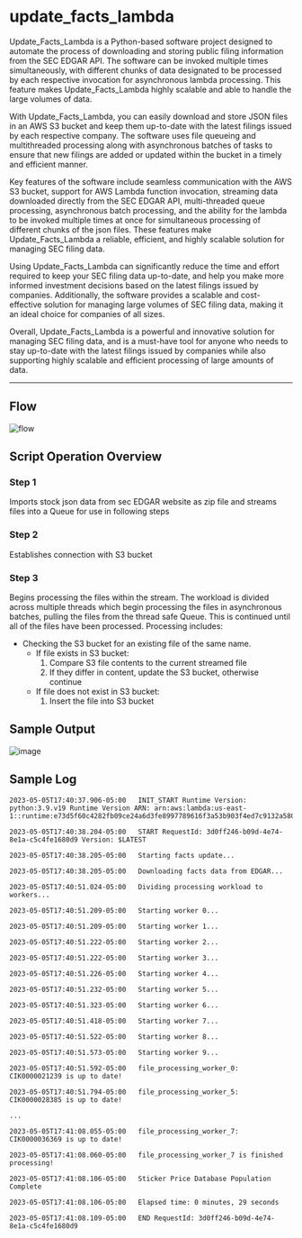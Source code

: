 # update_facts_lambda

Update_Facts_Lambda is a Python-based software project designed to automate the process of downloading and storing public filing information from the SEC EDGAR API. The software can be invoked multiple times simultaneously, with different chunks of data designated to be processed by each respective invocation for asynchronous lambda processing. This feature makes Update_Facts_Lambda highly scalable and able to handle the large volumes of data.

With Update_Facts_Lambda, you can easily download and store JSON files in an AWS S3 bucket and keep them up-to-date with the latest filings issued by each respective company. The software uses file queueing and multithreaded processing along with asynchronous batches of tasks to ensure that new filings are added or updated within the bucket in a timely and efficient manner.

Key features of the software include seamless communication with the AWS S3 bucket, support for AWS Lambda function invocation, streaming data downloaded directly from the SEC EDGAR API, multi-threaded queue processing, asynchronous batch processing, and the ability for the lambda to be invoked multiple times at once for simultaneous processing of different chunks of the json files. These features make Update_Facts_Lambda a reliable, efficient, and highly scalable solution for managing SEC filing data.

Using Update_Facts_Lambda can significantly reduce the time and effort required to keep your SEC filing data up-to-date, and help you make more informed investment decisions based on the latest filings issued by companies. Additionally, the software provides a scalable and cost-effective solution for managing large volumes of SEC filing data, making it an ideal choice for companies of all sizes.

Overall, Update_Facts_Lambda is a powerful and innovative solution for managing SEC filing data, and is a must-have tool for anyone who needs to stay up-to-date with the latest filings issued by companies while also supporting highly scalable and efficient processing of large amounts of data.

--------------------------
## Flow
![flow](https://user-images.githubusercontent.com/74555083/236692138-350a3603-0bab-43df-bcdf-5b720a2a7876.svg)

## Script Operation Overview

### Step 1
Imports stock json data from sec EDGAR website as zip file and streams files into a Queue for use in following steps

### Step 2
Establishes connection with S3 bucket

### Step 3
Begins processing the files within the stream. The workload is divided across multiple threads which begin processing the files in asynchronous batches, pulling the files from the thread safe Queue. This is continued until all of the files have been processed. Processing includes:
  - Checking the S3 bucket for an existing file of the same name.
    - If file exists in S3 bucket: 
      1. Compare S3 file contents to the current streamed file
      2. If they differ in content, update the S3 bucket, otherwise continue
    - If file does not exist in S3 bucket:
      1. Insert the file into S3 bucket
      
## Sample Output
![image](https://user-images.githubusercontent.com/74555083/236580560-46d639fd-dd91-446d-9e94-09ed053930dd.png)

## Sample Log
```
2023-05-05T17:40:37.906-05:00	INIT_START Runtime Version: python:3.9.v19 Runtime Version ARN: arn:aws:lambda:us-east-1::runtime:e73d5f60c4282fb09ce24a6d3fe8997789616f3a53b903f4ed7c9132a58045f6

2023-05-05T17:40:38.204-05:00	START RequestId: 3d0ff246-b09d-4e74-8e1a-c5c4fe1680d9 Version: $LATEST

2023-05-05T17:40:38.205-05:00	Starting facts update...

2023-05-05T17:40:38.205-05:00	Downloading facts data from EDGAR...

2023-05-05T17:40:51.024-05:00	Dividing processing workload to workers...

2023-05-05T17:40:51.209-05:00	Starting worker 0...

2023-05-05T17:40:51.209-05:00	Starting worker 1...

2023-05-05T17:40:51.222-05:00	Starting worker 2...

2023-05-05T17:40:51.222-05:00	Starting worker 3...

2023-05-05T17:40:51.226-05:00	Starting worker 4...

2023-05-05T17:40:51.232-05:00	Starting worker 5...

2023-05-05T17:40:51.323-05:00	Starting worker 6...

2023-05-05T17:40:51.418-05:00	Starting worker 7...

2023-05-05T17:40:51.522-05:00	Starting worker 8...

2023-05-05T17:40:51.573-05:00	Starting worker 9...

2023-05-05T17:40:51.592-05:00	file_processing_worker_0: CIK0000021239 is up to date!

2023-05-05T17:40:51.794-05:00	file_processing_worker_5: CIK0000028385 is up to date!

...

2023-05-05T17:41:08.055-05:00	file_processing_worker_7: CIK0000036369 is up to date!

2023-05-05T17:41:08.060-05:00	file_processing_worker_7 is finished processing!

2023-05-05T17:41:08.106-05:00	Sticker Price Database Population Complete

2023-05-05T17:41:08.106-05:00	Elapsed time: 0 minutes, 29 seconds

2023-05-05T17:41:08.109-05:00	END RequestId: 3d0ff246-b09d-4e74-8e1a-c5c4fe1680d9
```
      
  
